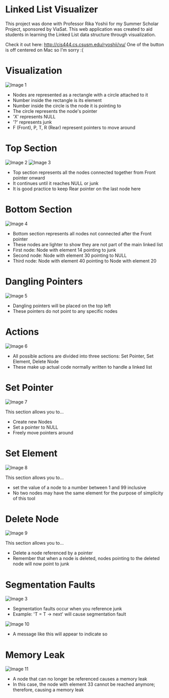 # Linked List Visualizer
This project was done with Professor Rika Yoshii for my Summer Scholar Project, sponsored by ViaSat. This web application was created to aid students in learning the Linked List data structure through visualization. 

Check it out here: http://cis444.cs.csusm.edu/ryoshii/vu/
One of the button is off centered on Mac so I'm sorry :( 

# Visualization
![Image 1](https://github.com/vinhvu200/Linked-List-Visualizer/raw/master/DemoImages/1.png "Image 1")

- Nodes are represented as a rectangle with a circle attached to it
- Number inside the rectangle is its element
- Number inside the circle is the node it is pointing to
- The circle represents the node's pointer
- 'X' represents NULL
- '?' represents junk
- F (Front), P, T, R (Rear) represent pointers to move around

# Top Section
![Image 2](https://github.com/vinhvu200/Linked-List-Visualizer/raw/master/DemoImages/2.png "Image 2")
![Image 3](https://github.com/vinhvu200/Linked-List-Visualizer/raw/master/DemoImages/3.png "Image 3")

- Top section represents all the nodes connected together from Front pointer onward
- It continues until it reaches NULL or junk
- It is good practice to keep Rear pointer on the last node here

# Bottom Section
![Image 4](https://github.com/vinhvu200/Linked-List-Visualizer/raw/master/DemoImages/4.png "Image 4")

- Bottom section represents all nodes not connected after the Front pointer
- These nodes are lighter to show they are not part of the main linked list
- First node: Node with element 14 pointing to junk
- Second node: Node with element 30 pointing to NULL
- Third node: Node with element 40 pointing to Node with element 20

# Dangling Pointers
![Image 5](https://github.com/vinhvu200/Linked-List-Visualizer/raw/master/DemoImages/5.png "Image 5")

- Dangling pointers will be placed on the top left
- These pointers do not point to any specific nodes

# Actions
![Image 6](https://github.com/vinhvu200/Linked-List-Visualizer/raw/master/DemoImages/6.png "Image 6")

- All possible actions are divided into three sections: Set Pointer, Set Element, Delete Node
- These make up actual code normally written to handle a linked list

# Set Pointer
![Image 7](https://github.com/vinhvu200/Linked-List-Visualizer/raw/master/DemoImages/7.png "Image 7")

This section allows you to...
- Create new Nodes
- Set a pointer to NULL
- Freely move pointers around

# Set Element
![Image 8](https://github.com/vinhvu200/Linked-List-Visualizer/raw/master/DemoImages/8.png "Image 8")

This section allows you to...
- set the value of a node to a number between 1 and 99 inclusive
- No two nodes may have the same element for the purpose of simplicity of this tool

# Delete Node
![Image 9](https://github.com/vinhvu200/Linked-List-Visualizer/raw/master/DemoImages/9.png "Image 9")

This section allows you to...
- Delete a node referenced by a pointer
- Remember that when a node is deleted, nodes pointing to the deleted node will now point to junk

# Segmentation Faults
![Image 3](https://github.com/vinhvu200/Linked-List-Visualizer/raw/master/DemoImages/3.png "Image 3")

- Segmentation faults occur when you reference junk
- Example: 'T = T -> next' will cause segmentation fault

![Image 10](https://github.com/vinhvu200/Linked-List-Visualizer/raw/master/DemoImages/10.png "Image 10")

- A message like this will appear to indicate so

# Memory Leak
![Image 11](https://github.com/vinhvu200/Linked-List-Visualizer/raw/master/DemoImages/11.png "Image 11")

- A node that can no longer be referenced causes a memory leak
- In this case, the node with element 33 cannot be reached anymore; therefore, causing a memory leak


